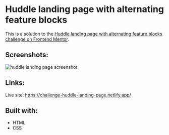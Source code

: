 # Huddle landing page with alternating feature blocks
This is a solution to the [Huddle landing page with alternating feature blocks challenge on Frontend Mentor](https://www.frontendmentor.io/challenges/huddle-landing-page-with-alternating-feature-blocks-5ca5f5981e82137ec91a5100).
## Screenshots:
![huddle landing page screenshot](https://user-images.githubusercontent.com/111454100/220048844-da5c06cd-620c-45b2-9032-89eb51b2962a.png)
## Links:
Live site: https://challenge-huddle-landing-page.netlify.app/
## Built with:
* HTML
* CSS
